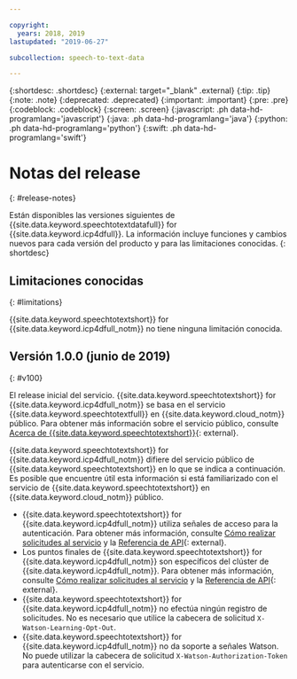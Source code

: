 ```yaml
---

copyright:
  years: 2018, 2019
lastupdated: "2019-06-27"

subcollection: speech-to-text-data

---
```


{:shortdesc: .shortdesc}
{:external: target="_blank" .external}
{:tip: .tip}
{:note: .note}
{:deprecated: .deprecated}
{:important: .important}
{:pre: .pre}
{:codeblock: .codeblock}
{:screen: .screen}
{:javascript: .ph data-hd-programlang='javascript'}
{:java: .ph data-hd-programlang='java'}
{:python: .ph data-hd-programlang='python'}
{:swift: .ph data-hd-programlang='swift'}

# Notas del release
{: #release-notes}

Están disponibles las versiones siguientes de {{site.data.keyword.speechtotextdatafull}} for {{site.data.keyword.icp4dfull}}. La información incluye funciones y cambios nuevos para cada versión del producto y para las limitaciones conocidas.
{: shortdesc}

## Limitaciones conocidas
{: #limitations}

{{site.data.keyword.speechtotextshort}} for {{site.data.keyword.icp4dfull_notm}} no tiene ninguna limitación conocida.

## Versión 1.0.0 (junio de 2019)
{: #v100}

El release inicial del servicio. {{site.data.keyword.speechtotextshort}} for {{site.data.keyword.icp4dfull_notm}} se basa en el servicio {{site.data.keyword.speechtotextfull}} en {{site.data.keyword.cloud_notm}} público. Para obtener más información sobre el servicio público, consulte
[Acerca de {{site.data.keyword.speechtotextshort}}](https://{DomainName}/docs/services/speech-to-text?topic=speech-to-text-about#about){: external}.

{{site.data.keyword.speechtotextshort}} for {{site.data.keyword.icp4dfull_notm}} difiere del servicio público de {{site.data.keyword.speechtotextshort}} en lo que se indica a continuación. Es posible que encuentre útil esta información si está familiarizado con el servicio de {{site.data.keyword.speechtotextshort}} en {{site.data.keyword.cloud_notm}} público.

-   {{site.data.keyword.speechtotextshort}} for {{site.data.keyword.icp4dfull_notm}} utiliza señales de acceso para la autenticación. Para obtener más información, consulte [Cómo realizar solicitudes al servicio](/docs/services/speech-to-text-data?topic=speech-to-text-data-making-requests) y la [Referencia de API](https://{DomainName}/apidocs/speech-to-text-data){: external}.
-   Los puntos finales de {{site.data.keyword.speechtotextshort}} for {{site.data.keyword.icp4dfull_notm}} son específicos del clúster de {{site.data.keyword.icp4dfull_notm}}. Para obtener más información, consulte [Cómo realizar solicitudes al servicio](/docs/services/speech-to-text-data?topic=speech-to-text-data-making-requests) y la [Referencia de API](https://{DomainName}/apidocs/speech-to-text-data){: external}.
-   {{site.data.keyword.speechtotextshort}} for {{site.data.keyword.icp4dfull_notm}} no efectúa ningún registro de solicitudes. No es necesario que utilice la cabecera de solicitud `X-Watson-Learning-Opt-Out`.
-   {{site.data.keyword.speechtotextshort}} for {{site.data.keyword.icp4dfull_notm}} no da soporte a señales Watson. No puede utilizar la cabecera de solicitud `X-Watson-Authorization-Token` para autenticarse con el servicio.
